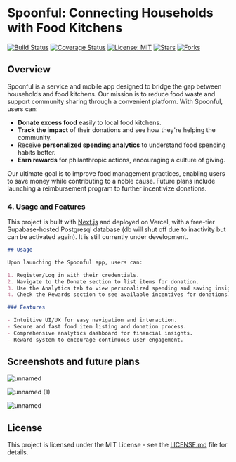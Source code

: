 # Spoonful: Connecting Households with Food Kitchens

[![Build Status](https://img.shields.io/badge/build-passing-brightgreen.svg)](URL_TO_BUILD)
[![Coverage Status](https://img.shields.io/badge/coverage-100%25-brightgreen.svg)](URL_TO_COVERAGE)
[![License: MIT](https://img.shields.io/badge/License-MIT-yellow.svg)](https://opensource.org/licenses/MIT)
[![Stars](https://img.shields.io/github/stars/Chen-Steve/SpoonFulWeb.svg)](https://github.com/Chen-Steve/SpoonFulWeb/stargazers)
[![Forks](https://img.shields.io/github/forks/Chen-Steve/SpoonFulWeb.svg)](https://github.com/Chen-Steve/SpoonFulWeb/network/members)

## Overview

Spoonful is a service and mobile app designed to bridge the gap between households and food kitchens. Our mission is to reduce food waste and support community sharing through a convenient platform. With Spoonful, users can:

- **Donate excess food** easily to local food kitchens.
- **Track the impact** of their donations and see how they're helping the community.
- Receive **personalized spending analytics** to understand food spending habits better.
- **Earn rewards** for philanthropic actions, encouraging a culture of giving.

Our ultimate goal is to improve food management practices, enabling users to save money while contributing to a noble cause. Future plans include launching a reimbursement program to further incentivize donations.

### 4. Usage and Features
This project is built with [Next.js](https://nextjs.org/) and deployed on Vercel, with a free-tier Supabase-hosted Postgresql database (db will shut off due to inactivity but can be activated again). 
It is still currently under development.

```markdown
## Usage

Upon launching the Spoonful app, users can:

1. Register/Log in with their credentials.
2. Navigate to the Donate section to list items for donation.
3. Use the Analytics tab to view personalized spending and saving insights.
4. Check the Rewards section to see available incentives for donations.

### Features

- Intuitive UI/UX for easy navigation and interaction.
- Secure and fast food item listing and donation process.
- Comprehensive analytics dashboard for financial insights.
- Reward system to encourage continuous user engagement.
```
## Screenshots and future plans

![unnamed](https://github.com/Chen-Steve/SpoonFulWeb/assets/116604107/9c35ff09-7681-46e3-8ce5-60aaddb34e02)

![unnamed (1)](https://github.com/Chen-Steve/SpoonFulWeb/assets/116604107/fd41b687-b62e-4476-8801-e443057d602b)

![unnamed](https://github.com/Chen-Steve/SpoonFulWeb/assets/116604107/cfa33735-abb7-4203-8492-c5ea83f9a65d)

## License

This project is licensed under the MIT License - see the [LICENSE.md](LICENSE) file for details.


